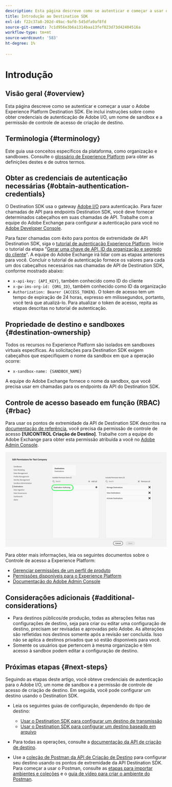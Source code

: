 ```yaml
---
description: Esta página descreve como se autenticar e começar a usar o Adobe Experience Platform Destination SDK. Ele inclui instruções sobre como obter credenciais de autenticação de Adobe I/O, um nome de sandbox e a permissão de controle de acesso de criação de destino.
title: Introdução ao Destination SDK
exl-id: f22c37a8-202d-49ac-9af0-545dfa9af8fd
source-git-commit: 7c1d956e3b6a1314baa13fef823d73d42404516a
workflow-type: tm+mt
source-wordcount: '583'
ht-degree: 1%

---
```


# Introdução

## Visão geral {#overview}

Esta página descreve como se autenticar e começar a usar o Adobe Experience Platform Destination SDK. Ele inclui instruções sobre como obter credenciais de autenticação de Adobe I/O, um nome de sandbox e a permissão de controle de acesso de criação de destino.

## Terminologia {#terminology}

Este guia usa conceitos específicos da plataforma, como organização e sandboxes. Consulte o [glossário de Experience Platform](https://experienceleague.adobe.com/docs/experience-platform/landing/glossary.html) para obter as definições destes e de outros termos.

## Obter as credenciais de autenticação necessárias {#obtain-authentication-credentials}

O Destination SDK usa o gateway [Adobe I/O](https://www.adobe.io/) para autenticação. Para fazer chamadas de API para endpoints Destination SDK, você deve fornecer determinados cabeçalhos em suas chamadas de API. Trabalhe com a equipe do Adobe Exchange para configurar a autenticação para você no [Adobe Developer Console](https://developer.adobe.com/console).

Para fazer chamadas com êxito para pontos de extremidade de API Destination SDK, siga o [tutorial de autenticação Experience Platform](https://experienceleague.adobe.com/docs/experience-platform/landing/platform-apis/api-authentication.html?lang=pt-BR). Inicie o tutorial da etapa &quot;[Gerar uma chave de API, ID da organização e segredo do cliente](https://experienceleague.adobe.com/docs/experience-platform/landing/platform-apis/api-authentication.html#api-ims-secret)&quot;. A equipe do Adobe Exchange irá lidar com as etapas anteriores para você. Concluir o tutorial de autenticação fornece os valores para cada um dos cabeçalhos necessários nas chamadas de API de Destination SDK, conforme mostrado abaixo:

* `x-api-key: {API_KEY}`, também conhecido como ID do cliente
* `x-gw-ims-org-id: {ORG_ID}`, também conhecido como ID da organização
* `Authorization: Bearer {ACCESS_TOKEN}`. O token de acesso tem um tempo de expiração de 24 horas, expresso em milissegundos, portanto, você terá que atualizá-lo. Para atualizar o token de acesso, repita as etapas descritas no tutorial de autenticação.

<!--

### Obtain `Authorization: Bearer {ACCESS_TOKEN}`

To obtain the `{ACCESS_TOKEN}`, you must generate a JWT token and exchange it for the access token. Follow the steps below:

1. Follow the instructions in the [Generate JWT section](https://www.adobe.io/apis/experienceplatform/console/docs.html#!AdobeDocs/adobeio-console/master/credentials.md) in the credentials guide.
2. Follow the instructions in [Step 3: try it](https://www.adobe.io/authentication/auth-methods.html#!AdobeDocs/adobeio-auth/master/AuthenticationOverview/ServiceAccountIntegration.md) in the Service account connection guide.

You now have the required authentication headers `x-api-key: {API_KEY}`, `x-gw-ims-org-id: {ORG_ID}`, and `Authorization: Bearer {ACCESS_TOKEN}`.

>[!NOTE]
>
>The access token has an expiration time of 24 hours, expressed in milliseconds, so you will have to refresh it. To refresh the access token, repeat the steps outlined in this section.

-->

## Propriedade de destino e sandboxes {#destination-ownership}

Todos os recursos no Experience Platform são isolados em sandboxes virtuais específicas. As solicitações para Destination SDK exigem cabeçalhos que especifiquem o nome da sandbox em que a operação ocorre:

* `x-sandbox-name: {SANDBOX_NAME}`

A equipe do Adobe Exchange fornece o nome da sandbox, que você precisa usar em chamadas para os endpoints da API do Destination SDK.

## Controle de acesso baseado em função (RBAC) {#rbac}

Para usar os pontos de extremidade da API de Destination SDK descritos na [documentação de referência](functionality/configuration-options.md), você precisa da permissão de controle de acesso **[!UICONTROL Criação de Destino]**. Trabalhe com a equipe do Adobe Exchange para obter esta permissão atribuída a você no [Adobe Admin Console](https://adminconsole.adobe.com/).

![Permissão de criação do destino](./assets/destination-authoring-permission.png)

Para obter mais informações, leia os seguintes documentos sobre o Controle de acesso a Experience Platform:

* [Gerenciar permissões de um perfil de produto](/help/access-control/ui/permissions.md)
* [Permissões disponíveis para o Experience Platform](/help/access-control/home.md#permissions)
* [Documentação do Adobe Admin Console](https://helpx.adobe.com/br/enterprise/using/admin-console.html)

## Considerações adicionais {#additional-considerations}

* Para destinos públicos/de produção, todas as alterações feitas nas configurações de destino, seja para criar ou editar uma configuração de destino, precisam ser revisadas e aprovadas pelo Adobe. As alterações são refletidas nos destinos somente após a revisão ser concluída. Isso não se aplica a destinos privados que só estão disponíveis para você.
* Somente os usuários que pertencem à mesma organização e têm acesso à sandbox podem editar a configuração de destino.

## Próximas etapas {#next-steps}

Seguindo as etapas deste artigo, você obteve credenciais de autenticação para o Adobe I/O, um nome de sandbox e a permissão de controle de acesso de criação de destino. Em seguida, você pode configurar um destino usando o Destination SDK.

* Leia os seguintes guias de configuração, dependendo do tipo de destino:

   * [Usar o Destination SDK para configurar um destino de transmissão](guides/configure-destination-instructions.md)
   * [Usar o Destination SDK para configurar um destino baseado em arquivo](guides/configure-file-based-destination-instructions.md)

* Para todas as operações, consulte a [documentação da API de criação de destino](https://www.adobe.io/experience-platform-apis/references/destination-authoring/).
* Use a [coleção de Postman da API de Criação de Destino](https://github.com/adobe/experience-platform-postman-samples/blob/master/apis/experience-platform/Destination%20Authoring%20API.postman_collection.json) para configurar seu destino usando os pontos de extremidade da API Destination SDK. Para começar a usar o Postman, consulte as [etapas para importar ambientes e coleções](https://learning.postman.com/docs/getting-started/importing-and-exporting-data/) e o [guia de vídeo para criar o ambiente do Postman](https://video.tv.adobe.com/v/28832).
